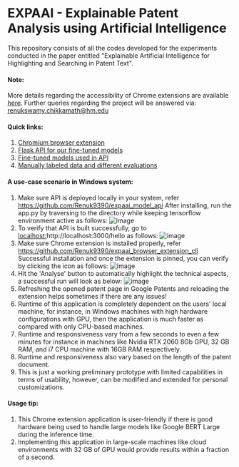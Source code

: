 # EXPAAI - Explainable Patent Analysis using Artificial Intelligence
This repository consists of all the codes developed for the experiments conducted in the paper entitled "Explainable Artificial Intelligence for Highlighting and Searching in Patent Text". 

#### Note: 
More details regarding the accessibility of Chrome extensions are available [here](https://github.com/Renuk9390/expaai_browser_extension_cli). Further queries regarding the project will be answered via: renukswamy.chikkamath@hm.edu

#### Quick links:
1. [Chromium browser extension](https://github.com/Renuk9390/expaai_browser_extension_cli)
2. [Flask API for our fine-tuned models](https://github.com/Renuk9390/expaai_model_api)
3. [Fine-tuned models used in API](https://huggingface.co/fassahat)
4. [Manually labeled data and different evaluations](https://github.com/Renuk9390/expaai_model/tree/main/Paper_Experiments)

#### A use-case scenario in Windows system:
1. Make sure API is deployed locally in your system, refer https://github.com/Renuk9390/expaai_model_api
    After installing, run the app.py by traversing to the directory while keeping tensorflow environment active as follows:
![image](https://github.com/Renuk9390/expaai_model/assets/34164541/92ae2c96-8558-479b-8d6c-480278e36c45)
2. To verify that API is built successfully, go to [localhost:](http://localhost:3000/hello)http://localhost:3000/hello as follows:
![image](https://github.com/Renuk9390/expaai_model/assets/34164541/51d554a1-4f75-4ec3-905d-80adf18f9b2e)
3. Make sure Chrome extension is installed properly, refer https://github.com/Renuk9390/expaai_browser_extension_cli
    Successful installation and once the extension is pinned, you can verify by clicking the icon as follows:
![image](https://github.com/Renuk9390/expaai_model/assets/34164541/7096f322-a114-4b8e-af3f-a578533b7e61)
4. Hit the 'Analyse' button to automatically highlight the technical aspects, a successful run will look as below:
![image](https://github.com/Renuk9390/expaai_model/assets/34164541/863105c4-322b-464e-bffa-8e777686d80b)
5. Refreshing the opened patent page in Google Patents and reloading the extension helps sometimes if there are any issues!
6. Runtime of this application is completely dependent on the users' local machine, for instance, in Windows machines with high hardware configurations with GPU, then the application is much faster as compared with only CPU-based machines.
7. Runtime and responsiveness vary from a few seconds to even a few minutes for instance in machines like Nvidia RTX 2060 8Gb GPU, 32 GB RAM, and i7 CPU machine with 16GB RAM respectively.
8. Runtime and responsiveness also vary based on the length of the patent document.
9. This is just a working preliminary prototype with limited capabilities in terms of usability, however, can be modified and extended for personal customizations.

#### Usage tip:
1. This Chrome extension application is user-friendly if there is good hardware being used to handle large models like Google BERT Large during the inference time.
2. Implementing this application in large-scale machines like cloud environments with 32 GB of GPU would provide results within a fraction of a second. 



